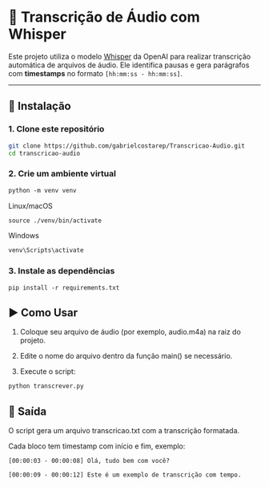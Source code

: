 # 🧠 Transcrição de Áudio com Whisper

Este projeto utiliza o modelo [Whisper](https://github.com/openai/whisper) da OpenAI para realizar transcrição automática de arquivos de áudio. Ele identifica pausas e gera parágrafos com **timestamps** no formato `[hh:mm:ss - hh:mm:ss]`.

---

## 🚀 Instalação

### 1. Clone este repositório

```bash
git clone https://github.com/gabrielcostarep/Transcricao-Audio.git
cd transcricao-audio
```

### 2. Crie um ambiente virtual

```diff
python -m venv venv
```

Linux/macOS
```diff
source ./venv/bin/activate
```

Windows
```diff
venv\Scripts\activate 
```

### 3. Instale as dependências

```diff
pip install -r requirements.txt
```

## ▶️ Como Usar

1. Coloque seu arquivo de áudio (por exemplo, audio.m4a) na raiz do projeto.

2. Edite o nome do arquivo dentro da função main() se necessário.

3. Execute o script:

```diff
python transcrever.py
```

## 📄 Saída

O script gera um arquivo transcricao.txt com a transcrição formatada.

Cada bloco tem timestamp com início e fim, exemplo:
```
[00:00:03 - 00:00:08] Olá, tudo bem com você?

[00:00:09 - 00:00:12] Este é um exemplo de transcrição com tempo.
```